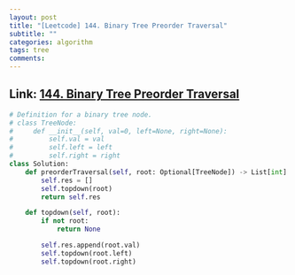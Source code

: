 ```yaml
---
layout: post
title: "[Leetcode] 144. Binary Tree Preorder Traversal"
subtitle: ""
categories: algorithm
tags: tree
comments:
---
```


## Link: [144. Binary Tree Preorder Traversal](https://leetcode.com/problems/binary-tree-preorder-traversal/)

```py
# Definition for a binary tree node.
# class TreeNode:
#     def __init__(self, val=0, left=None, right=None):
#         self.val = val
#         self.left = left
#         self.right = right
class Solution:
    def preorderTraversal(self, root: Optional[TreeNode]) -> List[int]:
        self.res = []
        self.topdown(root)
        return self.res

    def topdown(self, root):
        if not root:
            return None

        self.res.append(root.val)
        self.topdown(root.left)
        self.topdown(root.right)
```
